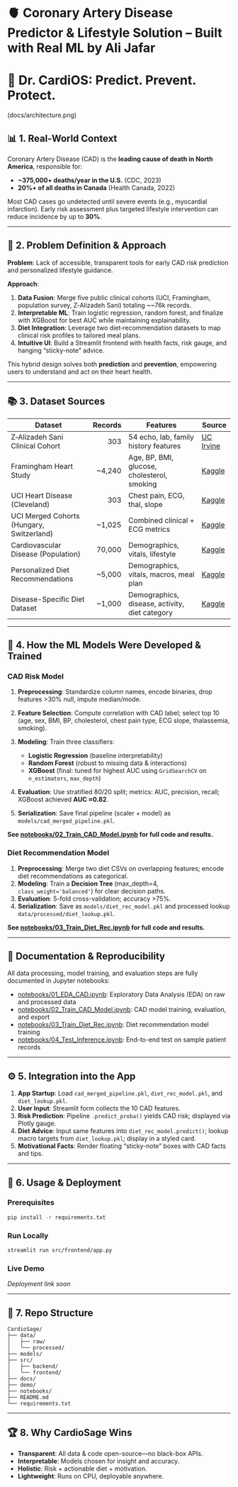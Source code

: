 # 🫀 Coronary Artery Disease Predictor & Lifestyle Solution – Built with Real ML by Ali Jafar

# 🏥 Dr. CardiOS: Predict. Prevent. Protect.

  (docs/architecture.png)

  ## 📊 1. Real-World Context

  Coronary Artery Disease (CAD) is the **leading cause of death in North America**, responsible for:

  * **\~375,000+ deaths/year in the U.S.** (CDC, 2023)
  * **20%+ of all deaths in Canada** (Health Canada, 2022)

  Most CAD cases go undetected until severe events (e.g., myocardial infarction). Early risk assessment plus targeted lifestyle intervention can reduce incidence by up to **30%**.

---

## 🎯 2. Problem Definition & Approach

**Problem**: Lack of accessible, transparent tools for early CAD risk prediction and personalized lifestyle guidance.

**Approach**:

1. **Data Fusion**: Merge five public clinical cohorts (UCI, Framingham, population survey, Z‑Alizadeh Sani) totaling \~\~76k records.
2. **Interpretable ML**: Train logistic regression, random forest, and finalize with XGBoost for best AUC while maintaining explainability.
3. **Diet Integration**: Leverage two diet‑recommendation datasets to map clinical risk profiles to tailored meal plans.
4. **Intuitive UI**: Build a Streamlit frontend with health facts, risk gauge, and hanging “sticky-note” advice.

This hybrid design solves both **prediction** and **prevention**, empowering users to understand and act on their heart health.

---

## 📚 3. Dataset Sources

| Dataset                                   | Records | Features                                       | Source                                                                                             |
| ----------------------------------------- | ------: | ---------------------------------------------- | -------------------------------------------------------------------------------------------------- |
| Z‑Alizadeh Sani Clinical Cohort           |     303 | 54 echo, lab, family history features          | [UC Irvine](https://archive.ics.uci.edu/static/public/412/z+alizadeh+sani.zip) 
| Framingham Heart Study                    | \~4,240 | Age, BP, BMI, glucose, cholesterol, smoking    | [Kaggle](https://www.kaggle.com/datasets/aasheesh200/framingham-heart-study-dataset)               |
| UCI Heart Disease (Cleveland)             |     303 | Chest pain, ECG, thal, slope                   | [Kaggle](https://www.kaggle.com/datasets/cherngs/heart-disease-cleveland-uci)                      |
| UCI Merged Cohorts (Hungary, Switzerland) | \~1,025 | Combined clinical + ECG metrics                | [Kaggle](https://www.kaggle.com/datasets/johnsmith88/heart-disease-dataset)                        |
| Cardiovascular Disease (Population)       |  70,000 | Demographics, vitals, lifestyle                | [Kaggle](https://www.kaggle.com/datasets/colewelkins/cardiovascular-disease)                       |                      |
| Personalized Diet Recommendations         | \~5,000 | Demographics, vitals, macros, meal plan        | [Kaggle](https://www.kaggle.com/datasets/ziya07/personalized-medical-diet-recommendations-dataset) |
| Disease-Specific Diet Dataset             | \~1,000 | Demographics, disease, activity, diet category | [Kaggle](https://www.kaggle.com/datasets/ziya07/diet-recommendations-dataset)                      |

---

## 🧠 4. How the ML Models Were Developed & Trained

### CAD Risk Model

1. **Preprocessing**: Standardize column names, encode binaries, drop features >30% null, impute median/mode.
2. **Feature Selection**: Compute correlation with CAD label; select top 10 (age, sex, BMI, BP, cholesterol, chest pain type, ECG slope, thalassemia, smoking).
3. **Modeling**: Train three classifiers:

   * **Logistic Regression** (baseline interpretability)
   * **Random Forest** (robust to missing data & interactions)
   * **XGBoost** (final: tuned for highest AUC using `GridSearchCV` on `n_estimators`, `max_depth`)
4. **Evaluation**: Use stratified 80/20 split; metrics: AUC, precision, recall; XGBoost achieved **AUC ≈0.82**.
5. **Serialization**: Save final pipeline (scaler + model) as `models/cad_merged_pipeline.pkl`.

**See [notebooks/02_Train_CAD_Model.ipynb](notebooks/02_Train_CAD_Model.ipynb) for full code and results.**

### Diet Recommendation Model

1. **Preprocessing**: Merge two diet CSVs on overlapping features; encode diet recommendations as categorical.
2. **Modeling**: Train a **Decision Tree** (max_depth=4, `class_weight='balanced'`) for clear decision paths.
3. **Evaluation**: 5-fold cross-validation; accuracy >75%.
4. **Serialization**: Save as `models/diet_rec_model.pkl` and processed lookup `data/processed/diet_lookup.pkl`.

**See [notebooks/03_Train_Diet_Rec.ipynb](notebooks/03_Train_Diet_Rec.ipynb) for full code and results.**

---

## 📖 Documentation & Reproducibility

All data processing, model training, and evaluation steps are fully documented in Jupyter notebooks:

- [notebooks/01_EDA_CAD.ipynb](notebooks/01_EDA_CAD.ipynb): Exploratory Data Analysis (EDA) on raw and processed data
- [notebooks/02_Train_CAD_Model.ipynb](notebooks/02_Train_CAD_Model.ipynb): CAD model training, evaluation, and export
- [notebooks/03_Train_Diet_Rec.ipynb](notebooks/03_Train_Diet_Rec.ipynb): Diet recommendation model training
- [notebooks/04_Test_Inference.ipynb](notebooks/04_Test_Inference.ipynb): End-to-end test on sample patient records

---

## ⚙️ 5. Integration into the App

1. **App Startup**: Load `cad_merged_pipeline.pkl`, `diet_rec_model.pkl`, and `diet_lookup.pkl`.
2. **User Input**: Streamlit form collects the 10 CAD features.
3. **Risk Prediction**: Pipeline `.predict_proba()` yields CAD risk; displayed via Plotly gauge.
4. **Diet Advice**: Input same features into `diet_rec_model.predict()`; lookup macro targets from `diet_lookup.pkl`; display in a styled card.
5. **Motivational Facts**: Render floating “sticky-note” boxes with CAD facts and tips.

---

## 🚀 6. Usage & Deployment

### Prerequisites

```bash
pip install -r requirements.txt
```

### Run Locally

```bash
streamlit run src/frontend/app.py
```

### Live Demo

*Deployment link soon*

---

## 📂 7. Repo Structure

```
CardioSage/
├── data/
│   ├── raw/
│   └── processed/
├── models/
├── src/
│   ├── backend/
│   └── frontend/
├── docs/
├── demo/
├── notebooks/
├── README.md
└── requirements.txt
```

---

## 🏆 8. Why CardioSage Wins

* **Transparent**: All data & code open-source—no black-box APIs.
* **Interpretable**: Models chosen for insight and accuracy.
* **Holistic**: Risk + actionable diet + motivation.
* **Lightweight**: Runs on CPU, deployable anywhere.

